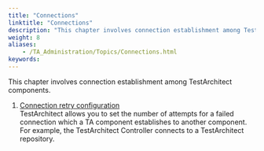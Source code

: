 ```yaml
--- 
title: "Connections"
linktitle: "Connections"
description: "This chapter involves connection establishment among TestArchitect components."
weight: 8
aliases: 
    - /TA_Administration/Topics/Connections.html
keywords: 
---
```


This chapter involves connection establishment among TestArchitect components.

1.  [Connection retry configuration](/administration-guide/connections/connection-retry-configuration)  
TestArchitect allows you to set the number of attempts for a failed connection which a TA component establishes to another component. For example, the TestArchitect Controller connects to a TestArchitect repository.



